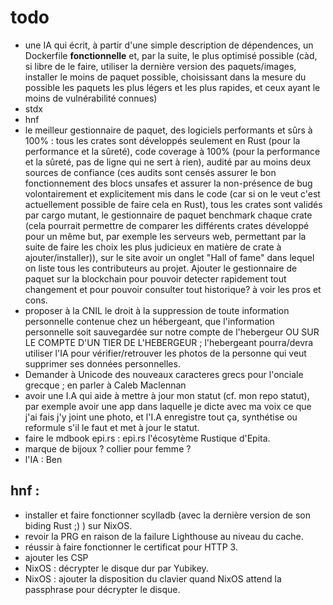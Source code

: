 # todo

- une IA qui écrit, à partir d'une simple description de dépendences, un Dockerfile **fonctionnelle** et, par la suite, le plus optimisé possible (càd, si libre de le faire, utiliser la dernière version des paquets/images, installer le moins de paquet possible, choisissant dans la mesure du possible les paquets les plus légers et les plus rapides, et ceux ayant le moins de vulnérabilité connues)
- stdx
- hnf
- le meilleur gestionnaire de paquet, des logiciels performants et sûrs à 100% : tous les crates sont développés seulement en Rust (pour la performance et la sûreté), code coverage à 100% (pour la performance et la sûreté, pas de ligne qui ne sert à rien), audité par au moins deux sources de confiance (ces audits sont censés assurer le bon fonctionnement des blocs unsafes et assurer la non-présence de bug volontairement et explicitement mis dans le code (car si on le veut c'est actuellement possible de faire cela en Rust), tous les crates sont validés par cargo mutant, le gestionnaire de paquet benchmark chaque crate (cela pourrait permettre de comparer les différents crates développé pour un même but, par exemple les serveurs web, permettant par la suite de faire les choix les plus judicieux en matière de crate à ajouter/installer)), sur le site avoir un onglet "Hall of fame" dans lequel on liste tous les contributeurs au projet. Ajouter le gestionnaire de paquet sur la blockchain pour pouvoir detecter rapidement tout changement et pour pouvoir consulter tout historique? à voir les pros et cons.
- proposer à la CNIL le droit à la suppression de toute information personnelle contenue chez un hébergeant, que l'information personnelle soit sauvegardée sur notre compte de l'hebergeur OU SUR LE COMPTE D'UN TIER DE L'HEBERGEUR ; l'hebergeant pourra/devra utiliser l'IA pour vérifier/retrouver les photos de la personne qui veut supprimer ses données personnelles.
- Demander à Unicode des nouveaux caracteres grecs pour l'onciale grecque ; en parler à Caleb Maclennan
- avoir une I.A qui aide à mettre à jour mon statut (cf. mon repo statut), par exemple avoir une app dans laquelle je dicte avec ma voix ce que j'ai fais j'y joint une photo, et l'I.A enregistre tout ça, synthétise ou reformule s'il le faut et met à jour le statut.
- faire le mdbook epi.rs : epi.rs l'écosytème Rustique d'Epita.
- marque de bijoux ? collier pour femme ?
- l'IA : Ben


## hnf :
- installer et faire fonctionner scylladb (avec la dernière version de son biding Rust ;) ) sur NixOS.
- revoir la PRG en raison de la failure Lighthouse au niveau du cache.
- réussir à faire fonctionner le certificat pour HTTP 3.
- ajouter les CSP
- NixOS : décrypter le disque dur par Yubikey.
- NixOS : ajouter la disposition du clavier quand NixOS attend la passphrase pour décrypter le disque.
